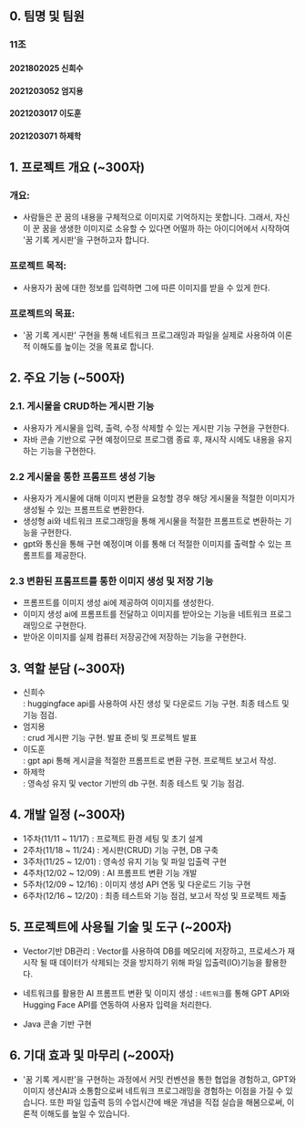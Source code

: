 ## 0. **팀명 및 팀원**
  ###  11조
#### 2021802025 신희수
#### 2021203052 엄지용
#### 2021203017 이도훈
#### 2021203071 하제학

## 1. **프로젝트 개요** (~300자)
   ### 개요:
   - 사람들은 꾼 꿈의 내용을 구체적으로 이미지로 기억하지는 못합니다. 그래서, 자신이 꾼 꿈을 생생한 이미지로 소유할 수 있다면 어떨까 하는 아이디어에서 시작하여 '꿈 기록 게시판'을 구현하고자 합니다.

   ### 프로젝트 목적:
   - 사용자가 꿈에 대한 정보를 입력하면 그에 따른 이미지를 받을 수 있게 한다.

   ### 프로젝트의 목표:
   - '꿈 기록 게시판' 구현을 통해 네트워크 프로그래밍과 파일을 실제로 사용하여 이론적 이해도를 높이는 것을 목표로 합니다.

## 2. **주요 기능** (~500자)
   ### 2.1. 게시물을 CRUD하는 게시판 기능
- 사용자가 게시물을 입력, 출력, 수정 삭제할 수 있는 게시판 기능 구현을 구현한다.
- 자바 콘솔 기반으로 구현 예정이므로 프로그램 종료 후, 재시작 시에도 내용을 유지하는 기능을 구현한다.
   
 ### 2.2 게시물을 통한 프롬프트 생성 기능
- 사용자가 게시물에 대해 이미지 변환을 요청할 경우 해당 게시물을 적절한 이미지가 생성될 수 있는 프롬프트로 변환한다.
- 생성형 ai와 네트워크 프로그래밍을 통해 게시물을 적절한 프롬프트로 변환하는 기능을 구현한다.
- gpt와 통신을 통해 구현 예정이며 이를 통해 더 적절한 이미지를 출력할 수 있는 프롬프트를 제공한다.

 ### 2.3 변환된 프롬프트를 통한 이미지 생성 및 저장 기능
- 프롬프트를 이미지 생성 ai에 제공하여 이미지를 생성한다.
- 이미지 생성 ai에 프롬프트를 전달하고 이미지를 받아오는 기능을 네트워크 프로그래밍으로 구현한다.
- 받아온 이미지를 실제 컴퓨터 저장공간에 저장하는 기능을 구현한다.



## 3. **역할 분담** (~300자)
- 신희수<br> : huggingface api를 사용하여 사진 생성 및 다운로드 기능 구현. 최종 테스트 및 기능 점검.
- 엄지용<br> : crud 게시판 기능 구현. 발표 준비 및 프로젝트 발표
- 이도훈<br> : gpt api 통해 게시글을 적절한 프롬프트로 변환 구현. 프로젝트 보고서 작성.
- 하제학<br> : 영속성 유지 및 vector 기반의 db 구현. 최종 테스트 및 기능 점검. 





## 4. 개발 일정 (~300자)
- 1주차(11/11 ~ 11/17) : 프로젝트 환경 세팅 및 초기 설계
- 2주차(11/18 ~ 11/24) : 게시판(CRUD) 기능 구현, DB 구축
- 3주차(11/25 ~ 12/01) : 영속성 유지 기능 및 파일 입출력 구현
- 4주차(12/02 ~ 12/09) : AI 프롬프트 변환 기능 개발
- 5주차(12/09 ~ 12/16) : 이미지 생성 API 연동 및 다운로드 기능 구현
- 6주차(12/16 ~ 12/20) : 최종 테스트와 기능 점검, 보고서 작성 및 프로젝트 제출

## 5. 프로젝트에 사용될 기술 및 도구 (~200자)


 

- Vector기반 DB관리
: Vector를 사용하여 DB를 메모리에 저장하고, 프로세스가 재시작 될 때 데이터가 삭제되는 것을 방지하기 위해 파일 입출력(IO)기능을 활용한다. 

- 네트워크를 활용한 AI 프롬프트 변환 및 이미지 생성
: `네트워크`를 통해 GPT API와 Hugging Face API를 연동하여 사용자 입력을 처리한다. 

- Java 콘솔 기반 구현

## 6. 기대 효과 및 마무리 (~200자)
- '꿈 기록 게시판'을 구현하는 과정에서 커밋 컨벤션을 통한 협업을 경험하고, GPT와 이미지 생산AI과 소통함으로써 네트워크 프로그래밍을 경험하는 이점을 가질 수 있습니다. 또한 파일 입출력 등의 수업시간에 배운 개념을 직접 실습을 해봄으로써, 이론적 이해도를 높일 수 있습니다.
